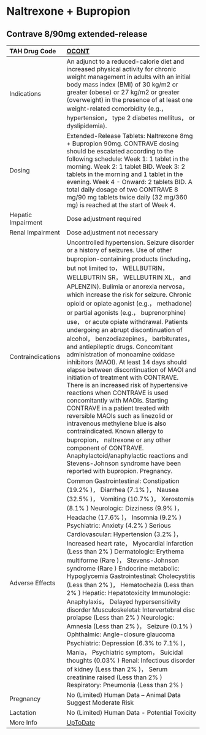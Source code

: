 # Naltrexone + Bupropion

## Contrave 8/90mg extended-release

| TAH Drug Code      | [OCONT](https://www.tahsda.org.tw/drugs/hissearch.php?drug_code=OCONT)                                                                                                                                                                                                                                                                                                                                                                                                                                                                                                                                                                                                                                                                                                                                                                                                                                                                                                                                                                                                                                                                                      |
|:-------------------|:------------------------------------------------------------------------------------------------------------------------------------------------------------------------------------------------------------------------------------------------------------------------------------------------------------------------------------------------------------------------------------------------------------------------------------------------------------------------------------------------------------------------------------------------------------------------------------------------------------------------------------------------------------------------------------------------------------------------------------------------------------------------------------------------------------------------------------------------------------------------------------------------------------------------------------------------------------------------------------------------------------------------------------------------------------------------------------------------------------------------------------------------------------|
| Indications        | An adjunct to a reduced-calorie diet and increased physical activity for chronic weight management in adults with an initial body mass index (BMI) of 30 kg/m2 or greater (obese) or 27 kg/m2 or greater (overweight) in the presence of at least one weight-related comorbidity (e.g.， hypertension， type 2 diabetes mellitus， or dyslipidemia).                                                                                                                                                                                                                                                                                                                                                                                                                                                                                                                                                                                                                                                                                                                                                                                                        |
| Dosing             | Extended-Release Tablets: Naltrexone 8mg + Bupropion 90mg. CONTRAVE dosing should be escalated according to the following schedule: Week 1: 1 tablet in the morning. Week 2: 1 tablet BID. Week 3: 2 tablets in the morning and 1 tablet in the evening. Week 4 - Onward: 2 tablets BID. A total daily dosage of two CONTRAVE 8 mg/90 mg tablets twice daily (32 mg/360 mg) is reached at the start of Week 4.                                                                                                                                                                                                                                                                                                                                                                                                                                                                                                                                                                                                                                                                                                                                              |
| Hepatic Impairment | Dose adjustment required                                                                                                                                                                                                                                                                                                                                                                                                                                                                                                                                                                                                                                                                                                                                                                                                                                                                                                                                                                                                                                                                                                                                    |
| Renal Impairment   | Dose adjustment not necessary                                                                                                                                                                                                                                                                                                                                                                                                                                                                                                                                                                                                                                                                                                                                                                                                                                                                                                                                                                                                                                                                                                                               |
| Contraindications  | Uncontrolled hypertension. Seizure disorder or a history of seizures. Use of other bupropion-containing products (including， but not limited to， WELLBUTRIN， WELLBUTRIN SR， WELLBUTRIN XL， and APLENZIN). Bulimia or anorexia nervosa， which increase the risk for seizure. Chronic opioid or opiate agonist (e.g.， methadone) or partial agonists (e.g.， buprenorphine) use， or acute opiate withdrawal. Patients undergoing an abrupt discontinuation of alcohol， benzodiazepines， barbiturates， and antiepileptic drugs. Concomitant administration of monoamine oxidase inhibitors (MAOI). At least 14 days should elapse between discontinuation of MAOI and initiation of treatment with CONTRAVE. There is an increased risk of hypertensive reactions when CONTRAVE is used concomitantly with MAOIs. Starting CONTRAVE in a patient treated with reversible MAOIs such as linezolid or intravenous methylene blue is also contraindicated. Known allergy to bupropion， naltrexone or any other component of CONTRAVE. Anaphylactoid/anaphylactic reactions and Stevens-Johnson syndrome have been reported with bupropion. Pregnancy. |
| Adverse Effects    | Common Gastrointestinal: Constipation (19.2% )， Diarrhea (7.1% )， Nausea (32.5% )， Vomiting (10.7% )， Xerostomia (8.1% ) Neurologic: Dizziness (9.9% )， Headache (17.6% )， Insomnia (9.2% ) Psychiatric: Anxiety (4.2% ) Serious Cardiovascular: Hypertension (3.2% )， Increased heart rate， Myocardial infarction (Less than 2% ) Dermatologic: Erythema multiforme (Rare )， Stevens-Johnson syndrome (Rare ) Endocrine metabolic: Hypoglycemia Gastrointestinal: Cholecystitis (Less than 2% )， Hematochezia (Less than 2% ) Hepatic: Hepatotoxicity Immunologic: Anaphylaxis， Delayed hypersensitivity disorder Musculoskeletal: Intervertebral disc prolapse (Less than 2% ) Neurologic: Amnesia (Less than 2% )， Seizure (0.1% ) Ophthalmic: Angle-closure glaucoma Psychiatric: Depression (6.3% to 7.1% )， Mania， Psychiatric symptom， Suicidal thoughts (0.03% ) Renal: Infectious disorder of kidney (Less than 2% )， Serum creatinine raised (Less than 2% ) Respiratory: Pneumonia (Less than 2% )                                                                                                                               |
| Pregnancy          | No (Limited) Human Data – Animal Data Suggest Moderate Risk                                                                                                                                                                                                                                                                                                                                                                                                                                                                                                                                                                                                                                                                                                                                                                                                                                                                                                                                                                                                                                                                                                 |
| Lactation          | No (Limited) Human Data - Potential Toxicity                                                                                                                                                                                                                                                                                                                                                                                                                                                                                                                                                                                                                                                                                                                                                                                                                                                                                                                                                                                                                                                                                                                |
| More Info          | [UpToDate](https://www.uptodate.com/contents/naltrexone-and-bupropion-drug-information)                                                                                                                                                                                                                                                                                                                                                                                                                                                                                                                                                                                                                                                                                                                                                                                                                                                                                                                                                                                                                                                                     |

